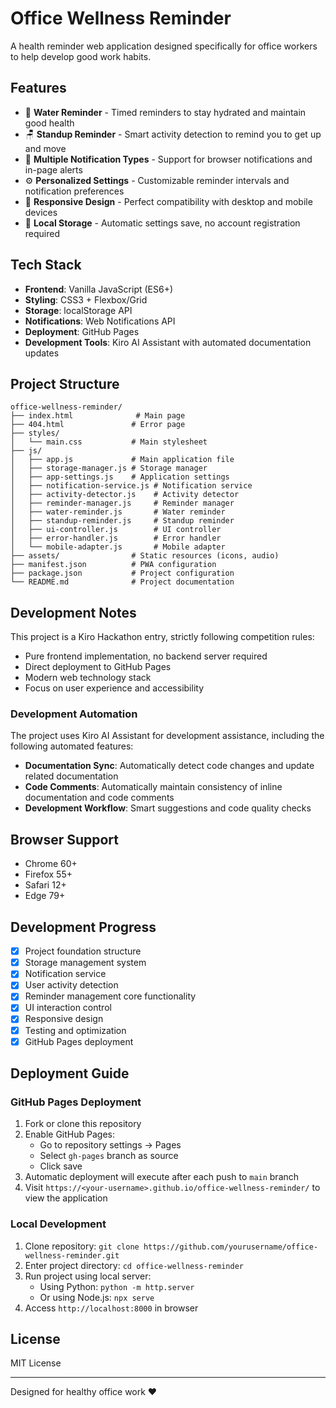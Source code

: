 # Office Wellness Reminder

A health reminder web application designed specifically for office workers to help develop good work habits.

## Features

- 🥤 **Water Reminder** - Timed reminders to stay hydrated and maintain good health
- 🪑 **Standup Reminder** - Smart activity detection to remind you to get up and move
- 🔔 **Multiple Notification Types** - Support for browser notifications and in-page alerts
- ⚙️ **Personalized Settings** - Customizable reminder intervals and notification preferences
- 📱 **Responsive Design** - Perfect compatibility with desktop and mobile devices
- 💾 **Local Storage** - Automatic settings save, no account registration required

## Tech Stack

- **Frontend**: Vanilla JavaScript (ES6+)
- **Styling**: CSS3 + Flexbox/Grid
- **Storage**: localStorage API
- **Notifications**: Web Notifications API
- **Deployment**: GitHub Pages
- **Development Tools**: Kiro AI Assistant with automated documentation updates

## Project Structure

```
office-wellness-reminder/
├── index.html              # Main page
├── 404.html               # Error page
├── styles/
│   └── main.css           # Main stylesheet
├── js/
│   ├── app.js             # Main application file
│   ├── storage-manager.js # Storage manager
│   ├── app-settings.js    # Application settings
│   ├── notification-service.js # Notification service
│   ├── activity-detector.js    # Activity detector
│   ├── reminder-manager.js     # Reminder manager
│   ├── water-reminder.js       # Water reminder
│   ├── standup-reminder.js     # Standup reminder
│   ├── ui-controller.js        # UI controller
│   ├── error-handler.js        # Error handler
│   └── mobile-adapter.js       # Mobile adapter
├── assets/                # Static resources (icons, audio)
├── manifest.json          # PWA configuration
├── package.json           # Project configuration
└── README.md              # Project documentation
```

## Development Notes

This project is a Kiro Hackathon entry, strictly following competition rules:
- Pure frontend implementation, no backend server required
- Direct deployment to GitHub Pages
- Modern web technology stack
- Focus on user experience and accessibility

### Development Automation

The project uses Kiro AI Assistant for development assistance, including the following automated features:
- **Documentation Sync**: Automatically detect code changes and update related documentation
- **Code Comments**: Automatically maintain consistency of inline documentation and code comments
- **Development Workflow**: Smart suggestions and code quality checks

## Browser Support

- Chrome 60+
- Firefox 55+
- Safari 12+
- Edge 79+

## Development Progress

- [x] Project foundation structure
- [x] Storage management system
- [x] Notification service
- [x] User activity detection
- [x] Reminder management core functionality
- [x] UI interaction control
- [x] Responsive design
- [x] Testing and optimization
- [x] GitHub Pages deployment

## Deployment Guide

### GitHub Pages Deployment

1. Fork or clone this repository
2. Enable GitHub Pages:
   - Go to repository settings -> Pages
   - Select `gh-pages` branch as source
   - Click save
3. Automatic deployment will execute after each push to `main` branch
4. Visit `https://<your-username>.github.io/office-wellness-reminder/` to view the application

### Local Development

1. Clone repository: `git clone https://github.com/yourusername/office-wellness-reminder.git`
2. Enter project directory: `cd office-wellness-reminder`
3. Run project using local server:
   - Using Python: `python -m http.server`
   - Or using Node.js: `npx serve`
4. Access `http://localhost:8000` in browser

## License

MIT License

---

Designed for healthy office work ❤️